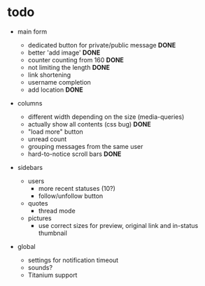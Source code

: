 # todo

- main form
  - dedicated button for private/public message **DONE**
  - better 'add image' **DONE**
  - counter counting from 160 **DONE**
  - not limiting the length **DONE**
  - link shortening
  - username completion
  - add location **DONE**

- columns
  - different width depending on the size (media-queries)
  - actually show all contents (css bug) **DONE**
  - "load more" button
  - unread count
  - grouping messages from the same user
  - hard-to-notice scroll bars **DONE**

- sidebars
  - users
    - more recent statuses (10?)
    - follow/unfollow button
  - quotes
    - thread mode
  - pictures
    - use correct sizes for preview, original link and in-status thumbnail

- global
  - settings for notification timeout
  - sounds?
  - Titanium support


